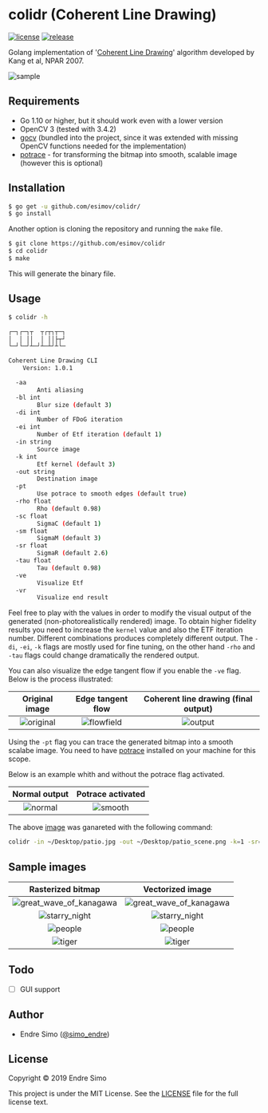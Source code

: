 # colidr (Coherent Line Drawing)

[![license](https://img.shields.io/github/license/mashape/apistatus.svg?style=flat)](./LICENSE)
[![release](https://img.shields.io/badge/release-v1.0.1-blue.svg)](https://github.com/esimov/colidr/releases/tag/v1.0.1)

Golang implementation of '[Coherent Line Drawing](http://umsl.edu/mathcs/about/People/Faculty/HenryKang/coon.pdf)' algorithm developed by Kang et al, NPAR 2007.

![sample](https://user-images.githubusercontent.com/883386/60726045-40c83a80-9f43-11e9-9d53-7f190889e4bc.jpg)

## Requirements
- Go 1.10 or higher, but it should work even with a lower version
- OpenCV 3 (tested with 3.4.2)
- [gocv](https://github.com/hybridgroup/gocv) (bundled into the project, since it was extended with missing OpenCV functions needed for the implementation)
- [potrace](http://potrace.sourceforge.net/) - for transforming the bitmap into smooth, scalable image (however this is optional)

## Installation
```bash
$ go get -u github.com/esimov/colidr/
$ go install
```
Another option is cloning the repository and running the `make` file.
```bash
$ git clone https://github.com/esimov/colidr
$ cd colidr
$ make
```
This will generate the binary file.

## Usage
```bash
$ colidr -h

┌─┐┌─┐┬  ┬┌┬┐┬─┐
│  │ ││  │ ││├┬┘
└─┘└─┘┴─┘┴─┴┘┴└─

Coherent Line Drawing CLI
    Version: 1.0.1

  -aa
    	Anti aliasing
  -bl int
    	Blur size (default 3)
  -di int
    	Number of FDoG iteration
  -ei int
    	Number of Etf iteration (default 1)
  -in string
    	Source image
  -k int
    	Etf kernel (default 3)
  -out string
    	Destination image
  -pt
    	Use potrace to smooth edges (default true)
  -rho float
    	Rho (default 0.98)
  -sc float
    	SigmaC (default 1)
  -sm float
    	SigmaM (default 3)
  -sr float
    	SigmaR (default 2.6)
  -tau float
    	Tau (default 0.98)
  -ve
    	Visualize Etf
  -vr
    	Visualize end result

```
Feel free to play with the values in order to modify the visual output of the generated (non-photorealistically rendered) image. To obtain higher fidelity results you need to increase the `kernel` value and also the ETF iteration number. Different combinations produces completely different output. The `-di`, `-ei`, `-k` flags are mostly used for fine tuning, on the other hand `-rho` and `-tau` flags could change dramatically the rendered output.

You can also visualize the edge tangent flow if you enable the `-ve` flag. Below is the process illustrated:

| Original image | Edge tangent flow | Coherent line drawing (final output)
|:--:|:--:|:--:|
| ![original](https://user-images.githubusercontent.com/883386/60724812-0f9a3b00-9f40-11e9-86c2-906bc652b3f6.jpg) | ![flowfield](https://user-images.githubusercontent.com/883386/60726316-ea0f3080-9f43-11e9-9b6c-c9bac05b32f0.png) | ![output](https://user-images.githubusercontent.com/883386/60725818-b1228c00-9f42-11e9-9019-6280d31aa09f.png) | 

Using the `-pt` flag you can trace the generated bitmap into a smooth scalabe image. You need to have [potrace](http://potrace.sourceforge.net/) installed on your machine for this scope.

Below is an example whith and without the potrace flag activated.

| Normal output | Potrace activated
|:--:|:--:|
| ![normal](https://user-images.githubusercontent.com/883386/60726045-40c83a80-9f43-11e9-9d53-7f190889e4bc.jpg) | ![smooth](https://user-images.githubusercontent.com/883386/60726046-40c83a80-9f43-11e9-81b8-d98bfea90991.jpg) |

The above [image](http://hof.povray.org/images/patio.jpg) was ganareted with the following command:

```bash
colidr -in ~/Desktop/patio.jpg -out ~/Desktop/patio_scene.png -k=1 -sr=2.5 -sm=3.2 -tau=0.9975 -di=1 -aa=1 -ve=1 -vr=0 -pt=1 -ei=1
```

## Sample images
| Rasterized bitmap | Vectorized image
|:--:|:--:|
| ![great_wave_of_kanagawa](https://user-images.githubusercontent.com/883386/60795446-5cfeee00-a174-11e9-8f55-08a3695eca56.png) | ![great_wave_of_kanagawa](https://user-images.githubusercontent.com/883386/60795445-5cfeee00-a174-11e9-9c7a-492fb72b3f69.png) |
| ![starry_night](https://user-images.githubusercontent.com/883386/60795440-5c665780-a174-11e9-9804-d5e56d0c49e7.png) | ![starry_night](https://user-images.githubusercontent.com/883386/60795439-5c665780-a174-11e9-9d01-2c05373b465e.png) |
| ![people](https://user-images.githubusercontent.com/883386/60795438-5c665780-a174-11e9-8c8a-365bd8eda329.png) | ![people](https://user-images.githubusercontent.com/883386/60795436-5bcdc100-a174-11e9-8fe2-00e6a0f13f06.png) |
| ![tiger](https://user-images.githubusercontent.com/883386/60795443-5cfeee00-a174-11e9-9fd4-6ceb9a02ca21.png) | ![tiger](https://user-images.githubusercontent.com/883386/60795442-5c665780-a174-11e9-922b-fd5517622157.png) |

## Todo
- [ ] GUI support

## Author

* Endre Simo ([@simo_endre](https://twitter.com/simo_endre))

## License
Copyright © 2019 Endre Simo

This project is under the MIT License. See the [LICENSE](https://github.com/esimov/colidr/blob/master/LICENSE) file for the full license text.
